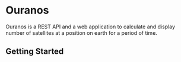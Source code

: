 # Ouranos

Ouranos is a REST API and a web application to calculate and display number of satellites at a position on earth for a period of time.


## Getting Started
